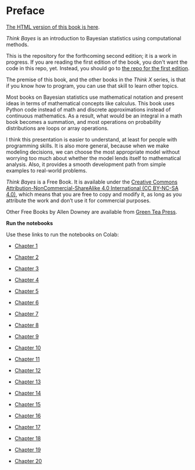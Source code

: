# Preface

[The HTML version of this book is here](http://allendowney.github.io/ThinkBayes2).

*Think Bayes* is an introduction to Bayesian statistics using computational methods.  

This is the repository for the forthcoming second edition; it is a work in progress.  If you are reading the first edition of the book, you don't want the code in this repo, yet.  Instead, you should go to [the repo for the first edition](https://github.com/AllenDowney/ThinkBayes).

The premise of this book, and the other books in the *Think X* series, is that if you know how to program, you can use that skill to learn other topics.

Most books on Bayesian statistics use mathematical notation and present ideas in terms of mathematical concepts like calculus. This book uses Python code instead of math and discrete approximations instead of continuous mathematics. 
As a result, what would be an integral in a math book becomes a summation, and most operations on probability distributions are loops or array operations.

I think this presentation is easier to understand, at least for people with programming skills. It is also more general, because when we make modeling decisions, we can choose the most appropriate model without worrying too much about whether the model lends itself to mathematical analysis. 
Also, it provides a smooth development path from simple examples to real-world problems.

*Think Bayes* is a Free Book. It is available under the [Creative Commons Attribution-NonCommercial-ShareAlike 4.0 International (CC BY-NC-SA 4.0)](https://creativecommons.org/licenses/by-nc-sa/4.0/), which means that you are free to copy and modify it, as long as you attribute the work and don’t use it for commercial purposes.

Other Free Books by Allen Downey are available from [Green Tea Press](https://greenteapress.com/wp/).

**Run the notebooks**

Use these links to run the notebooks on Colab:

* [Chapter 1](https://colab.research.google.com/github/AllenDowney/ThinkBayes2/blob/master/notebooks/chap01.ipynb)

* [Chapter 2](https://colab.research.google.com/github/AllenDowney/ThinkBayes2/blob/master/notebooks/chap02.ipynb)

* [Chapter 3](https://colab.research.google.com/github/AllenDowney/ThinkBayes2/blob/master/notebooks/chap03.ipynb)

* [Chapter 4](https://colab.research.google.com/github/AllenDowney/ThinkBayes2/blob/master/notebooks/chap04.ipynb)

* [Chapter 5](https://colab.research.google.com/github/AllenDowney/ThinkBayes2/blob/master/notebooks/chap05.ipynb)

* [Chapter 6](https://colab.research.google.com/github/AllenDowney/ThinkBayes2/blob/master/notebooks/chap06.ipynb)

* [Chapter 7](https://colab.research.google.com/github/AllenDowney/ThinkBayes2/blob/master/notebooks/chap07.ipynb)

* [Chapter 8](https://colab.research.google.com/github/AllenDowney/ThinkBayes2/blob/master/notebooks/chap08.ipynb)

* [Chapter 9](https://colab.research.google.com/github/AllenDowney/ThinkBayes2/blob/master/notebooks/chap09.ipynb)

* [Chapter 10](https://colab.research.google.com/github/AllenDowney/ThinkBayes2/blob/master/notebooks/chap10.ipynb)

* [Chapter 11](https://colab.research.google.com/github/AllenDowney/ThinkBayes2/blob/master/notebooks/chap11.ipynb)

* [Chapter 12](https://colab.research.google.com/github/AllenDowney/ThinkBayes2/blob/master/notebooks/chap12.ipynb)

* [Chapter 13](https://colab.research.google.com/github/AllenDowney/ThinkBayes2/blob/master/notebooks/chap13.ipynb)

* [Chapter 14](https://colab.research.google.com/github/AllenDowney/ThinkBayes2/blob/master/notebooks/chap14.ipynb)

* [Chapter 15](https://colab.research.google.com/github/AllenDowney/ThinkBayes2/blob/master/notebooks/chap15.ipynb)

* [Chapter 16](https://colab.research.google.com/github/AllenDowney/ThinkBayes2/blob/master/notebooks/chap16.ipynb)

* [Chapter 17](https://colab.research.google.com/github/AllenDowney/ThinkBayes2/blob/master/notebooks/chap17.ipynb)

* [Chapter 18](https://colab.research.google.com/github/AllenDowney/ThinkBayes2/blob/master/notebooks/chap18.ipynb)

* [Chapter 19](https://colab.research.google.com/github/AllenDowney/ThinkBayes2/blob/master/notebooks/chap19.ipynb)

* [Chapter 20](https://colab.research.google.com/github/AllenDowney/ThinkBayes2/blob/master/notebooks/chap20.ipynb)
